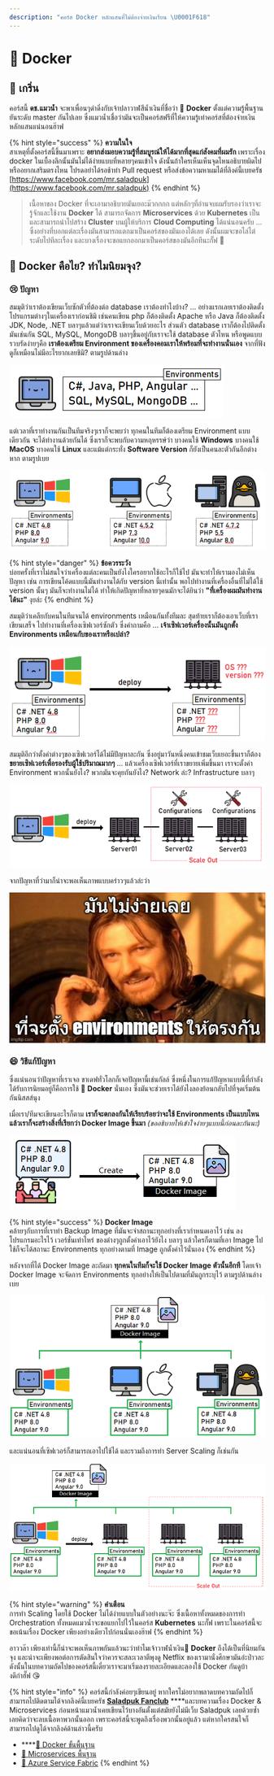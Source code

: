 ```yaml
---
description: "คอร์ส Docker หลักแสนที่ไม่ต้องจ่ายเงินเรียน \U0001F618"
---
```


# 🐳 Docker

## 💖 เกริ่น

คอร์สนี้ **ดช.แมวน้ำ** จะพาเพื่อนๆดำดิ่งกับเจ้าปลาวาฬสีน้ำเงินที่ชื่อว่า 🐳 **Docker** ตั้งแต่ความรู้พื้นฐานยันระดับ master กันไปเลย ซึ่งแมวน้ำเชื่อว่ามันจะเป็นคอร์สฟรีที่ให้ความรู้เท่าคอร์สที่ต้องจ่ายเงินหลักแสนแน่นอนฮ๊าฟ

{% hint style="success" %}
**ความในใจ**  
สาเหตุที่ตั้งคอร์สนี้ขึ้นมาเพราะ **อยากส่งมอบความรู้ที่สมบูรณ์ให้ได้มากที่สุดแก่สังคมที่ผมรัก** เพราะเรื่อง docker ในเบื้องลึกนั้นมันไม่ได้ง่ายแบบที่หลายๆคนเข้าใจ ดังนั้นถ้าใครเห็นเห็นจุดไหนอธิบายผิดไป หรืออยากเสริมตรงไหน โปรดอย่าได้รอช้าทำ Pull request หรือส่งข้อความหาผมได้ที่ลิงค์นี้เบยครัช [https://www.facebook.com/mr.saladpuk](https://www.facebook.com/mr.saladpuk)
{% endhint %}

> เนื้อหาของ Docker ที่จะเอามาอธิบายมันเยอะม๊วกกกก แต่หลักๆที่อ่านจบผมรับรองว่าเราจะรู้จักและใช้งาน **Docker** ได้ สามารถจัดการ **Microservices** ด้วย **Kubernetes** เป็น และสามารถนำไปสร้าง **Cluster** บนผู้ให้บริการ **Cloud Computing** ได้แน่นอนครับ ... ซึ่งอย่างที่บอกแต่ละเรื่องมันสามารถแตกมาเป็นคอร์สของมันเองได้เลย ดังนั้นผมจะขอไล่ไต่ระดับไปทีละเรื่อง และบางเรื่องจะขอแยกออกมาเป็นคอร์สของมันอีกทีนะกั๊ฟ 🤠

## 🤔 Docker คือไย? ทำไมนิยมจุง?

### 😢 ปัญหา

สมมุติว่าเราต้องเขียนเว็บซักตัวที่ต้องต่อ database เราต้องทำไงบ้าง? ... อย่างแรกเลยเราต้องติดตั้งโปรแกรมต่างๆในเครื่องเราก่อนชิมิ เช่นคนเขียน php ก็ต้องติดตั้ง Apache หรือ Java ก็ต้องติดตั้ง JDK, Node, .NET บลาๆแล้วแต่ว่าเราจะเขียนเว็บด้วยอะไร ส่วนตัว database เราก็ต้องไปติดตั้งมันเช่นกัน SQL, MySQL, MongoDB บลาๆขึ้นอยู่กับเราจะใช้ database ตัวไหน หรือพูดแบบรวบรัดง่ายๆคือ **เราต้องเตรียม Environment ของเครื่องคอมเราให้พร้อมที่จะทำงานนั่นเอง** จากที่ฟังดูก็เหมือนไม่มีอะไรยากเลยชิมิ? ตามรูปด้านล่าง

![](../.gitbook/assets/image%20%281116%29.png)

แต่เวลาที่เราทำงานกันเป็นทีมจริงๆเราก็จะพบว่า ทุกคนในทีมก็ต้องเตรียม Environment แบบเดียวกัน จะได้ทำงานด้วยกันได้ ซึ่งเราก็จะพบกับความหฤหรรษ์ว่า บางคนใช้ **Windows** บางคนใช้ **MacOS** บางคนใช้ **Linux** และแม้แต่กระทั่ง **Software Version** ก็ยังเป็นคนละตัวกันอีกต่างหาก ตามรูปเบย

![](../.gitbook/assets/image%20%281119%29.png)

{% hint style="danger" %}
**ข้อควรระวัง**  
บ่อยครั้งที่เราไม่สนใจว่าเครื่องแต่ละคนเป็นยังไงใครอยากใช้อะไรก็ใช้ไป มันจะทำให้เรามองไม่เห็นปัญหา เช่น การเขียนโค้ดแบบนี้มันทำงานได้กับ version นี้เท่านั้น พอไปทำงานที่เครื่องอื่นที่ไม่ได้ใช้ version นั้นๆ มันก็จะทำงานไม่ได้ ทำให้เกิดปัญหาที่หลายๆคนมักจะได้ยินว่า **"ที่เครื่องผมมันทำงานได้นะ"** งุยล่ะ
{% endhint %}

สมมุติว่าเคลียกับคนในทีมจนได้ environments เหมือนกันทั้งทีมละ สุดท้ายเราก็ต้องเอาเว็บที่เราเขียนเสร็จ ไปทำงานที่เครื่องเซิฟเวอร์ซักตัว ซึ่งคำถามคือ ... **เจ้าเซิฟเวอร์เครื่องนั้นมันถูกตั้ง Environments เหมือนกับของเราหรือเปล่า?**

![](../.gitbook/assets/image%20%281115%29.png)

สมมุติอีกว่าตั้งค่าต่างๆของเซิฟเวอร์ได้ไม่มีปัญหาละกัน ซึ่งอยู่มาวันหนึ่งคนเข้าชมเว็บเยอะขึ้นเราก็ต้อง**ขยายเซิฟเวอร์เพื่อรองรับผู้ใช้ปริมาณมากๆ** ... แล้วเครื่องเซิฟเวอร์ที่เราขยายเพิ่มขึ้นมา เราจะตั้งค่า Environment พวกนั้นยังไง? พวกมันจะคุยกันยังไง? Network ล่ะ? Infrastructure บลาๆ

![](../.gitbook/assets/image%20%281114%29.png)

จากปัญหาที่ว่ามาก็น่าจะพอเห็นภาพแบบคร่าวๆแล้วล่ะว่า

![](../.gitbook/assets/image%20%281113%29.png)

### 😄 วิธีแก้ปัญหา

ซึ่งแน่นอนว่าปัญหาที่เราเจอ ขาเดฟทั่วโลกก็เจอปัญหานี้เช่นกัลล์ ซึ่งหนึ่งในการแก้ปัญหาแบบนี้ที่กำลังได้รับการนิยมอยู่ก็คือการใช้ 🐳 **Docker** นั่นเอง ซึ่งมันจะช่วยเราได้ยังไงลองย้อนกลับไปที่จุดเริ่มต้นกันนิสสส์นุง

เมื่อเรา/ทีมจะเขียนอะไรก็ตาม **เราก็จะตกลงกันให้เรียบร้อยว่าจะใช้ Environments เป็นแบบไหน แล้วเราก็จะสร้างสิ่งที่เรียกว่า Docker Image ขึ้นมา** _\(ขออธิบายให้เข้าใจง่ายๆแบบนี้ก่อนละกันนะ\)_

![Docker Image &#xE44;&#xE21;&#xE48;&#xE43;&#xE0A;&#xE48;&#xE44;&#xE1F;&#xE25;&#xE4C;&#xE23;&#xE39;&#xE1B;&#xE19;&#xE30; &#x1F923;](../.gitbook/assets/image%20%281117%29.png)

{% hint style="success" %}
**Docker Image**  
คล้ายๆกับการที่เราทำ Backup Image ที่มันจะจำสถานะทุกอย่างที่เรากำหนดเอาไว้ เช่น ลงโปรแกรมอะไรไว้ เวอร์ชั่นเท่าไหร่ ของต่างๆถูกตั้งค่าเอาไว้ยังไง บลาๆ แล้วใครก็ตามที่เอา Image ไปใช้ก็จะได้สถานะ Environments ทุกอย่างตามที่ Image ถูกตั้งค่าไว้นั่นเอง
{% endhint %}

หลังจากที่ได้ Docker Image ละถัดมา **ทุกคนในทีมก็จะใช้ Docker Image ตัวนั้นอีกที** โดยเจ้า Docker Image จะจัดการ Environments ทุกอย่างให้เป็นไปตามที่มันถูกระบุไว้ ตามรูปด้านล่างเบย

![](../.gitbook/assets/image%20%281112%29.png)

และแน่นอนที่เซิฟเวอร์ก็สามารถเอาไปใช้ได้ และรวมถึงการทำ Server Scaling ก็เช่นกัน

![](../.gitbook/assets/image%20%281118%29.png)

{% hint style="warning" %}
**คำเตือน**  
การทำ Scaling โดยใช้ Docker ไม่ได้ง่ายแบบในตัวอย่างนะจ๊ะ ซึ่งเนื้อหาทั้งหมดของการทำ Orchestration ทั้งหมดแมวน้ำจะขอแยกไปไว้ในคอร์ส **Kubernetes** นะกั๊ฟ เพราะในคอร์สนี้จะขอเน้นเรื่อง Docker เพียงอย่างเดียวไปก่อนนั่นเองฮ๊าฟ
{% endhint %}

อาววล๊า เพียงเท่านี้ก็น่าจะพอเห็นภาพกันแล้วนะว่าทำไมเจ้าวาฬน้ำเงิน🐳 **Docker**  ถึงได้เป็นที่นิยมกันจุง และน่าจะเพียงพอต่อการตัดสินใจว่าควรจะสละเวลาตีพุงดู Netflix ของเรามานั่งศึกษามันอ่ะป่าวละ ดังนั้นในบทความถัดไปของคอร์สนี้เดี๋ยวเราจะมาเริ่มลงรายละเอียดและลองใช้ Docker กันดูบ้างดีก่าฮั๊ฟ 😘

{% hint style="info" %}
คอร์สนี้กำลังค่อยๆเขียนอยู่ หากใครไม่อยากพลาดบทความถัดไปก็สามารถไปติดตามได้จากลิงค์นี้เบยครัช [**Saladpuk Fanclub**](https://www.facebook.com/mr.saladpuk/?modal=admin_todo_tour) ****และบทความเรื่อง Docker & Microservices ก่อนหน้าแมวน้ำเคยเขียนไว้บางอันตั้งแต่สมัยยังไม่มีเว็บ Saladpuk เลยด้วยซ้ำ เลยคิดว่าจะลบเนื้อหาพวกนั้นออก เพราะคอร์สนี้จะพูดถึงเรื่องพวกนั้นอยู่แล้ว แต่หากใครสนใจก็สามารถไปดูได้จากลิงค์ด้านล่าวนี้ครับ

* \*\*\*\*[👶 Docker ขั้นพื้นฐาน](https://www.saladpuk.com/basic/docker)
* [👶 Microservices พื้นฐาน](https://www.saladpuk.com/basic/microservices)
* [👶 Azure Service Fabric](https://www.saladpuk.com/cloud/azure-service-fabric)
{% endhint %}

